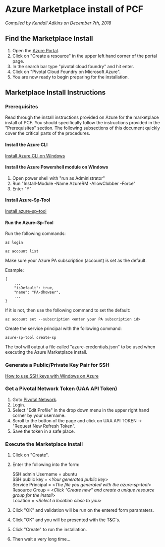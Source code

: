 # Azure Marketplace install of PCF
*Compiled by Kendall Adkins on December 7th, 2018*
## Find the Marketplace Install
1. Open the [Azure Portal](https://portal.azure.com).
1. Click on "Create a resource" in the upper left hand corner of the portal page.
1. In the search bar type "pivotal cloud foundry" and hit enter.
1. Click on "Pivotal Cloud Foundry on Microsoft Azure".
1. You are now ready to begin preparing for the installation.
## Marketplace Install Instructions
### Prerequisites
Read through the install instructions provided on Azure for the marketplace install of PCF. You should specifically follow
the instructions provided in the "Prerequisites" section. The following subsections of this document quickly cover the critical parts of the procedures.
#### Install the Azure CLI

[Install Azure CLI on Windows](https://docs.microsoft.com/en-us/cli/azure/install-azure-cli-windows?view=azure-cli-latest)

#### Install the Azure Powershell module on Windows

1. Open power shell with "run as Administrator"
1. Run "Install-Module -Name AzureRM -AllowClobber -Force"
1. Enter "Y"

#### Install Azure-Sp-Tool
[Install azure-sp-tool](https://github.com/danhigham/azure-sp-tool)

#### Run the Azure-Sp-Tool
Run the following commands:

`az login`

`az account list`

Make sure your Azure PA subscription (account) is set as the default.

Example:
```
{
    ...     
    "isDefault": true,
    "name": "PA-dhowser",
    ...
}
```

If it is not, then use the following command to set the default:

`az account set --subscription <enter your PA subscription id>`

Create the service principal with the following command:

`azure-sp-tool create-sp`

The tool will output a file called "azure-credentials.json" to be used when executing the Azure Marketplace install.

### Generate a Public/Private Key Pair for SSH

[How to use SSH keys with Windows on Azure ](https://docs.microsoft.com/en-us/azure/virtual-machines/linux/ssh-from-windows)

### Get a Pivotal Network Token (UAA API Token)

1. Goto [Pivotal Network](https://network.pivotal.io/).
1. Login.
1. Select "Edit Profile" in the drop down menu in the upper right hand corner by your username.
1. Scroll to the botton of the page and click on UAA API TOKEN -> "Request New Refresh Token".
1. Save the token in a safe place.

### Execute the Marketplace Install

1. Click on "Create".

1. Enter the following into the form:

    SSH admin Username = ubuntu  
    SSH public key = &lt;*Your generated public key*&gt;  
    Service Principal = &lt;*The file you generated with the azure-sp-tool*&gt;  
    Resource Group = &lt;*Click "Create new" and create a unique resource group for the install*&gt;  
    Location = &lt;*Select a location close to you*&gt;

1. Click "OK" and validation will be run on the entered form paramaters.

1. Click "OK" and you will be presented with the T&C's.

1. Click "Create" to run the installation.

1. Then wait a very long time...


